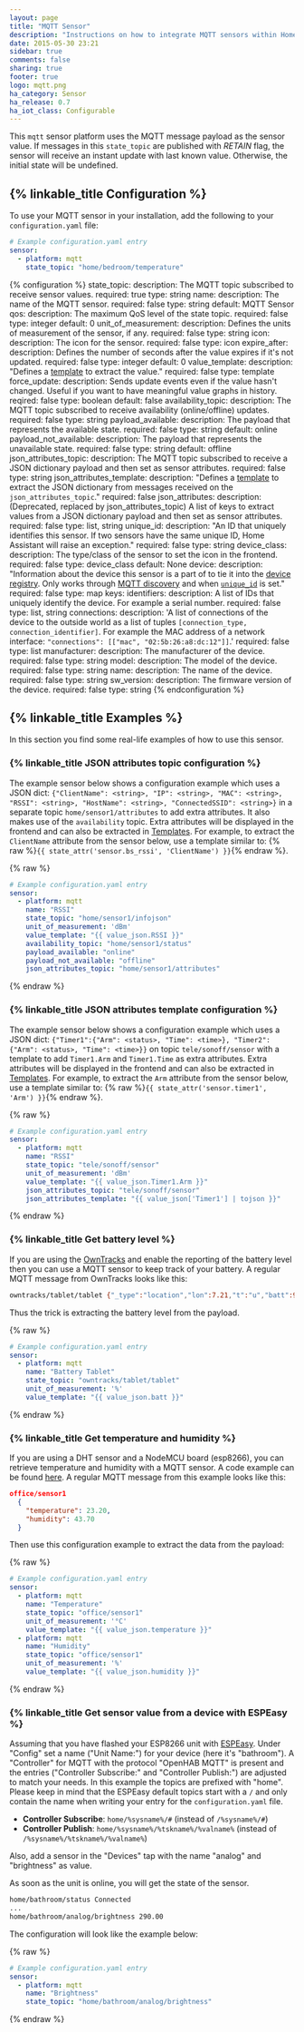 ```yaml
---
layout: page
title: "MQTT Sensor"
description: "Instructions on how to integrate MQTT sensors within Home Assistant."
date: 2015-05-30 23:21
sidebar: true
comments: false
sharing: true
footer: true
logo: mqtt.png
ha_category: Sensor
ha_release: 0.7
ha_iot_class: Configurable
---
```


This `mqtt` sensor platform uses the MQTT message payload as the sensor value. If messages in this `state_topic` are published with *RETAIN* flag, the sensor will receive an instant update with last known value. Otherwise, the initial state will be undefined.

## {% linkable_title Configuration %}

To use your MQTT sensor in your installation, add the following to your `configuration.yaml` file:

```yaml
# Example configuration.yaml entry
sensor:
  - platform: mqtt
    state_topic: "home/bedroom/temperature"
```

{% configuration %}
state_topic:
  description: The MQTT topic subscribed to receive sensor values.
  required: true
  type: string
name:
  description: The name of the MQTT sensor.
  required: false
  type: string
  default: MQTT Sensor
qos:
  description: The maximum QoS level of the state topic.
  required: false
  type: integer
  default: 0
unit_of_measurement:
  description: Defines the units of measurement of the sensor, if any.
  required: false
  type: string
icon:
  description: The icon for the sensor.
  required: false
  type: icon
expire_after:
  description: Defines the number of seconds after the value expires if it's not updated.
  required: false
  type: integer
  default: 0
value_template:
  description: "Defines a [template](/docs/configuration/templating/#processing-incoming-data) to extract the value."
  required: false
  type: template
force_update:
  description: Sends update events even if the value hasn't changed. Useful if you want to have meaningful value graphs in history.
  reqired: false
  type: boolean
  default: false
availability_topic:
  description: The MQTT topic subscribed to receive availability (online/offline) updates.
  required: false
  type: string
payload_available:
  description: The payload that represents the available state.
  required: false
  type: string
  default: online
payload_not_available:
  description: The payload that represents the unavailable state.
  required: false
  type: string
  default: offline
json_attributes_topic:
  description: The MQTT topic subscribed to receive a JSON dictionary payload and then set as sensor attributes.
  required: false
  type: string
json_attributes_template:
  description: "Defines a [template](/docs/configuration/templating/#processing-incoming-data) to extract the JSON dictionary from messages received on the `json_attributes_topic`."
  required: false
json_attributes:
  description: (Deprecated, replaced by json_attributes_topic) A list of keys to extract values from a JSON dictionary payload and then set as sensor attributes.
  required: false
  type: list, string
unique_id:
  description: "An ID that uniquely identifies this sensor. If two sensors have the same unique ID, Home Assistant will raise an exception."
  required: false
  type: string
device_class:
  description: The type/class of the sensor to set the icon in the frontend.
  required: false
  type: device_class
  default: None
device:
  description: "Information about the device this sensor is a part of to tie it into the [device registry](https://developers.home-assistant.io/docs/en/device_registry_index.html). Only works through [MQTT discovery](/docs/mqtt/discovery/) and when [`unique_id`](#unique_id) is set."
  required: false
  type: map
  keys:
    identifiers:
      description: A list of IDs that uniquely identify the device. For example a serial number.
      required: false
      type: list, string
    connections:
      description: 'A list of connections of the device to the outside world as a list of tuples `[connection_type, connection_identifier]`. For example the MAC address of a network interface: `"connections": [["mac", "02:5b:26:a8:dc:12"]]`.'
      required: false
      type: list
    manufacturer:
      description: The manufacturer of the device.
      required: false
      type: string
    model:
      description: The model of the device.
      required: false
      type: string
    name:
      description: The name of the device.
      required: false
      type: string
    sw_version:
      description: The firmware version of the device.
      required: false
      type: string
{% endconfiguration %}

## {% linkable_title Examples %}

In this section you find some real-life examples of how to use this sensor.

### {% linkable_title JSON attributes topic configuration %}

The example sensor below shows a configuration example which uses a JSON dict: `{"ClientName": <string>, "IP": <string>, "MAC": <string>, "RSSI": <string>, "HostName": <string>, "ConnectedSSID": <string>}` in a separate topic `home/sensor1/attributes` to add extra attributes. It also makes use of the `availability` topic. Extra attributes will be displayed in the frontend and can also be extracted in [Templates](/docs/configuration/templating/#attributes). For example, to extract the `ClientName` attribute from the sensor below, use a template similar to: {% raw %}`{{ state_attr('sensor.bs_rssi', 'ClientName') }}`{% endraw %}.

{% raw %}
```yaml
# Example configuration.yaml entry
sensor:
  - platform: mqtt
    name: "RSSI"
    state_topic: "home/sensor1/infojson"
    unit_of_measurement: 'dBm'
    value_template: "{{ value_json.RSSI }}"
    availability_topic: "home/sensor1/status"
    payload_available: "online"
    payload_not_available: "offline"
    json_attributes_topic: "home/sensor1/attributes"
```
{% endraw %}

### {% linkable_title JSON attributes template configuration %}

The example sensor below shows a configuration example which uses a JSON dict: `{"Timer1":{"Arm": <status>, "Time": <time>}, "Timer2":{"Arm": <status>, "Time": <time>}}` on topic `tele/sonoff/sensor` with a template to add `Timer1.Arm` and `Timer1.Time` as extra attributes.  Extra attributes will be displayed in the frontend and can also be extracted in [Templates](/docs/configuration/templating/#attributes). For example, to extract the `Arm` attribute from the sensor below, use a template similar to: {% raw %}`{{ state_attr('sensor.timer1', 'Arm') }}`{% endraw %}.

{% raw %}
```yaml
# Example configuration.yaml entry
sensor:
  - platform: mqtt
    name: "RSSI"
    state_topic: "tele/sonoff/sensor"
    unit_of_measurement: 'dBm'
    value_template: "{{ value_json.Timer1.Arm }}"
    json_attributes_topic: "tele/sonoff/sensor"
    json_attributes_template: "{{ value_json['Timer1'] | tojson }}"
```
{% endraw %}

### {% linkable_title Get battery level %}

If you are using the [OwnTracks](/components/device_tracker.owntracks/) and enable the reporting of the battery level then you can use a MQTT sensor to keep track of your battery. A regular MQTT message from OwnTracks looks like this:

```bash
owntracks/tablet/tablet {"_type":"location","lon":7.21,"t":"u","batt":92,"tst":144995643,"tid":"ta","acc":27,"lat":46.12}
```

Thus the trick is extracting the battery level from the payload.

{% raw %}
```yaml
# Example configuration.yaml entry
sensor:
  - platform: mqtt
    name: "Battery Tablet"
    state_topic: "owntracks/tablet/tablet"
    unit_of_measurement: '%'
    value_template: "{{ value_json.batt }}"
```
{% endraw %}

### {% linkable_title Get temperature and humidity %}

If you are using a DHT sensor and a NodeMCU board (esp8266), you can retrieve temperature and humidity with a MQTT sensor. A code example can be found [here](https://github.com/mertenats/open-home-automation/tree/master/ha_mqtt_sensor_dht22). A regular MQTT message from this example looks like this:

```json
office/sensor1
  {
    "temperature": 23.20,
    "humidity": 43.70
  }
```

Then use this configuration example to extract the data from the payload:

{% raw %}
```yaml
# Example configuration.yaml entry
sensor:
  - platform: mqtt
    name: "Temperature"
    state_topic: "office/sensor1"
    unit_of_measurement: '°C'
    value_template: "{{ value_json.temperature }}"
  - platform: mqtt
    name: "Humidity"
    state_topic: "office/sensor1"
    unit_of_measurement: '%'
    value_template: "{{ value_json.humidity }}"
```
{% endraw %}

### {% linkable_title Get sensor value from a device with ESPEasy %}

Assuming that you have flashed your ESP8266 unit with [ESPEasy](https://github.com/letscontrolit/ESPEasy). Under "Config" set a name ("Unit Name:") for your device (here it's "bathroom"). A "Controller" for MQTT with the protocol "OpenHAB MQTT" is present and the entries ("Controller Subscribe:" and "Controller Publish:") are adjusted to match your needs. In this example the topics are prefixed with "home". Please keep in mind that the ESPEasy default topics start with a `/` and only contain the name when writing your entry for the `configuration.yaml` file.

- **Controller Subscribe**: `home/%sysname%/#` (instead of `/%sysname%/#`)
- **Controller Publish**: `home/%sysname%/%tskname%/%valname%` (instead of `/%sysname%/%tskname%/%valname%`)

Also, add a sensor in the "Devices" tap with the name "analog" and "brightness" as value.

As soon as the unit is online, you will get the state of the sensor.

```bash
home/bathroom/status Connected
...
home/bathroom/analog/brightness 290.00
```

The configuration will look like the example below:

{% raw %}
```yaml
# Example configuration.yaml entry
sensor:
  - platform: mqtt
    name: "Brightness"
    state_topic: "home/bathroom/analog/brightness"
```
{% endraw %}
